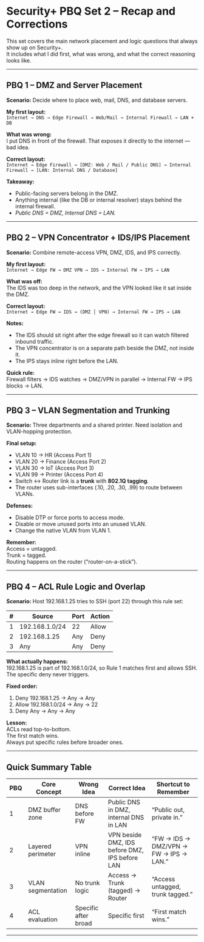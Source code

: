 # Security+ PBQ Set 2 – Recap and Corrections

This set covers the main network placement and logic questions that always show up on Security+.  
It includes what I did first, what was wrong, and what the correct reasoning looks like.

---

## PBQ 1 – DMZ and Server Placement

**Scenario:** Decide where to place web, mail, DNS, and database servers.

**My first layout:**  
`Internet → DNS → Edge Firewall → Web/Mail → Internal Firewall → LAN + DB`

**What was wrong:**  
I put DNS in front of the firewall. That exposes it directly to the internet — bad idea.

**Correct layout:**  
`Internet → Edge Firewall → [DMZ: Web / Mail / Public DNS] → Internal Firewall → [LAN: Internal DNS / Database]`

**Takeaway:**  
- Public-facing servers belong in the DMZ.  
- Anything internal (like the DB or internal resolver) stays behind the internal firewall.  
- *Public DNS = DMZ, Internal DNS = LAN.*

---

## PBQ 2 – VPN Concentrator + IDS/IPS Placement

**Scenario:** Combine remote-access VPN, DMZ, IDS, and IPS correctly.

**My first layout:**  
`Internet → Edge FW → DMZ VPN → IDS → Internal FW → IPS → LAN`

**What was off:**  
The IDS was too deep in the network, and the VPN looked like it sat inside the DMZ.

**Correct layout:**  
`Internet → Edge FW → IDS → (DMZ │ VPN) → Internal FW → IPS → LAN`

**Notes:**  
- The IDS should sit right after the edge firewall so it can watch filtered inbound traffic.  
- The VPN concentrator is on a separate path beside the DMZ, not inside it.  
- The IPS stays inline right before the LAN.

**Quick rule:**  
Firewall filters → IDS watches → DMZ/VPN in parallel → Internal FW → IPS blocks → LAN.

---

## PBQ 3 – VLAN Segmentation and Trunking

**Scenario:** Three departments and a shared printer. Need isolation and VLAN-hopping protection.

**Final setup:**  
- VLAN 10 → HR (Access Port 1)  
- VLAN 20 → Finance (Access Port 2)  
- VLAN 30 → IoT (Access Port 3)  
- VLAN 99 → Printer (Access Port 4)  
- Switch ↔ Router link is a **trunk** with **802.1Q tagging**.  
- The router uses sub-interfaces (.10, .20, .30, .99) to route between VLANs.

**Defenses:**  
- Disable DTP or force ports to access mode.  
- Disable or move unused ports into an unused VLAN.  
- Change the native VLAN from VLAN 1.

**Remember:**  
Access = untagged.  
Trunk = tagged.  
Routing happens on the router (“router-on-a-stick”).

---

## PBQ 4 – ACL Rule Logic and Overlap

**Scenario:** Host 192.168.1.25 tries to SSH (port 22) through this rule set:

| # | Source | Port | Action |
|---|---------|------|--------|
| 1 | 192.168.1.0/24 | 22 | Allow |
| 2 | 192.168.1.25 | Any | Deny |
| 3 | Any | Any | Deny |

**What actually happens:**  
192.168.1.25 is part of 192.168.1.0/24, so Rule 1 matches first and allows SSH.  
The specific deny never triggers.

**Fixed order:**  
1. Deny 192.168.1.25 → Any → Any  
2. Allow 192.168.1.0/24 → Any → 22  
3. Deny Any → Any → Any

**Lesson:**  
ACLs read top-to-bottom.  
The first match wins.  
Always put specific rules before broader ones.

---

## Quick Summary Table

| PBQ | Core Concept | Wrong Idea | Correct Idea | Shortcut to Remember |
|------|---------------|-------------|---------------|-----------------------|
| 1 | DMZ buffer zone | DNS before FW | Public DNS in DMZ, internal DNS in LAN | “Public out, private in.” |
| 2 | Layered perimeter | VPN inline | VPN beside DMZ, IDS before DMZ, IPS before LAN | “FW → IDS → DMZ/VPN → FW → IPS → LAN.” |
| 3 | VLAN segmentation | No trunk logic | Access → Trunk (tagged) → Router | “Access untagged, trunk tagged.” |
| 4 | ACL evaluation | Specific after broad | Specific first | “First match wins.” |

---

